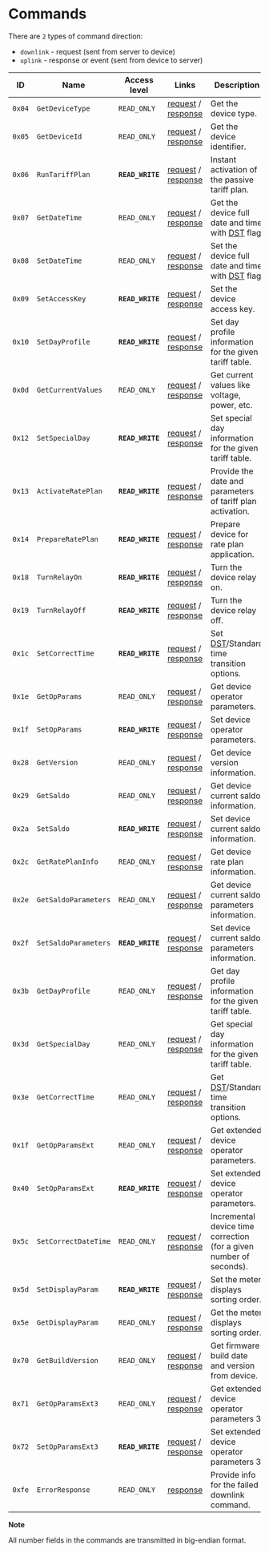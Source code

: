# Commands

There are `2` types of command direction:

- `downlink` - request (sent from server to device)
- `uplink` - response or event (sent from device to server)

| ID     | Name                 | Access level     | Links                                                                                                                         | Description                                                                                            |
| ------ | -------------------- | ---------------- | ----------------------------------------------------------------------------------------------------------------------------- | ------------------------------------------------------------------------------------------------------ |
| `0x04` | `GetDeviceType`      | `READ_ONLY`      | [request](../../mtx1/commands/GetDeviceType.md#request) / [response](../../mtx1/commands/GetDeviceType.md#response)           | Get the device type.                                                                                   |
| `0x05` | `GetDeviceId`        | `READ_ONLY`      | [request](../../mtx1/commands/GetDeviceId.md#request) / [response](../../mtx1/commands/GetDeviceId.md#response)               | Get the device identifier.                                                                             |
| `0x06` | `RunTariffPlan`      | **`READ_WRITE`** | [request](../../mtx1/commands/RunTariffPlan.md#request) / [response](../../mtx1/commands/RunTariffPlan.md#response)           | Instant activation of the passive tariff plan.                                                         |
| `0x07` | `GetDateTime`        | `READ_ONLY`      | [request](../../mtx1/commands/GetDateTime.md#request) / [response](../../mtx1/commands/GetDateTime.md#response)               | Get the device full date and time with [DST](https://en.wikipedia.org/wiki/Daylight_saving_time) flag. |
| `0x08` | `SetDateTime`        | `READ_ONLY`      | [request](../../mtx1/commands/SetDateTime.md#request) / [response](../../mtx1/commands/SetDateTime.md#response)               | Set the device full date and time with [DST](https://en.wikipedia.org/wiki/Daylight_saving_time) flag. |
| `0x09` | `SetAccessKey`       | **`READ_WRITE`** | [request](../../mtx1/commands/SetAccessKey.md#request) / [response](../../mtx1/commands/SetAccessKey.md#response)             | Set the device access key.                                                                             |
| `0x10` | `SetDayProfile`      | **`READ_WRITE`** | [request](../../mtx1/commands/SetDayProfile.md#request) / [response](../../mtx1/commands/SetDayProfile.md#response)           | Set day profile information for the given tariff table.                                                |
| `0x0d` | `GetCurrentValues`   | `READ_ONLY`      | [request](../../mtx1/commands/GetCurrentValues.md#request) / [response](./GetCurrentValues.md#response)                       | Get current values like voltage, power, etc.                                                           |
| `0x12` | `SetSpecialDay`      | **`READ_WRITE`** | [request](../../mtx1/commands/SetSpecialDay.md#request) / [response](../../mtx1/commands/SetSpecialDay.md#response)           | Set special day information for the given tariff table.                                                |
| `0x13` | `ActivateRatePlan`   | **`READ_WRITE`** | [request](../../mtx1/commands/ActivateRatePlan.md#request) / [response](../../mtx1/commands/ActivateRatePlan.md#response)     | Provide the date and parameters of tariff plan activation.                                             |
| `0x14` | `PrepareRatePlan`    | **`READ_WRITE`** | [request](../../mtx1/commands/PrepareRatePlan.md#request) / [response](../../mtx1/commands/PrepareRatePlan.md#response)       | Prepare device for rate plan application.                                                              |
| `0x18` | `TurnRelayOn`        | **`READ_WRITE`** | [request](../../mtx1/commands/TurnRelayOn.md#request) / [response](../../mtx1/commands/TurnRelayOn.md#response)               | Turn the device relay on.                                                                              |
| `0x19` | `TurnRelayOff`       | **`READ_WRITE`** | [request](../../mtx1/commands/TurnRelayOff.md#request) / [response](../../mtx1/commands/TurnRelayOff.md#response)             | Turn the device relay off.                                                                             |
| `0x1c` | `SetCorrectTime`     | **`READ_WRITE`** | [request](../../mtx1/commands/SetCorrectTime.md#request) / [response](../../mtx1/commands/SetCorrectTime.md#response)         | Set [DST](https://en.wikipedia.org/wiki/Daylight_saving_time)/Standard time transition options.        |
| `0x1e` | `GetOpParams`        | `READ_ONLY`      | [request](./GetOpParams.md#request) / [response](./GetOpParams.md#response)                                                   | Get device operator parameters.                                                                        |
| `0x1f` | `SetOpParams`        | **`READ_WRITE`** | [request](./SetOpParams.md#request) / [response](./SetOpParams.md#response)                                                   | Set device operator parameters.                                                                        |
| `0x28` | `GetVersion`         | `READ_ONLY`      | [request](../../mtx1/commands/GetVersion.md#request) / [response](../../mtx1/commands/GetVersion.md#response)                 | Get device version information.                                                                        |
| `0x29` | `GetSaldo`           | `READ_ONLY`      | [request](../../mtx1/commands/GetSaldo.md#request) / [response](../../mtx1/commands/GetSaldo.md#response)                     | Get device current saldo information.                                                                  |
| `0x2a` | `SetSaldo`           | **`READ_WRITE`** | [request](../../mtx1/commands/SetSaldo.md#request) / [response](../../mtx1/commands/SetSaldo.md#response)                     | Set device current saldo information.                                                                  |
| `0x2c` | `GetRatePlanInfo`    | `READ_ONLY`      | [request](../../mtx1/commands/GetRatePlanInfo.md#request) / [response](../../mtx1/commands/GetRatePlanInfo.md#response)       | Get device rate plan information.                                                                      |
| `0x2e` | `GetSaldoParameters` | `READ_ONLY`      | [request](../../mtx1/commands/GetSaldoParameters.md#request) / [response](../../mtx1/commands/GetSaldoParameters.md#response) | Get device current saldo parameters information.                                                       |
| `0x2f` | `SetSaldoParameters` | **`READ_WRITE`** | [request](../../mtx1/commands/SetSaldoParameters.md#request) / [response](../../mtx1/commands/SetSaldoParameters.md#response) | Set device current saldo parameters information.                                                       |
| `0x3b` | `GetDayProfile`      | `READ_ONLY`      | [request](../../mtx1/commands/GetDayProfile.md#request) / [response](../../mtx1/commands/GetDayProfile.md#response)           | Get day profile information for the given tariff table.                                                |
| `0x3d` | `GetSpecialDay`      | `READ_ONLY`      | [request](../../mtx1/commands/GetSpecialDay.md#request) / [response](../../mtx1/commands/GetSpecialDay.md#response)           | Get special day information for the given tariff table.                                                |
| `0x3e` | `GetCorrectTime`     | `READ_ONLY`      | [request](../../mtx1/commands/GetCorrectTime.md#request) / [response](../../mtx1/commands/GetCorrectTime.md#response)         | Get [DST](https://en.wikipedia.org/wiki/Daylight_saving_time)/Standard time transition options.        |
| `0x1f` | `GetOpParamsExt`     | `READ_ONLY`      | [request](./GetOpParamsExt.md#request) / [response](./GetOpParamsExt.md#response)                                             | Get extended device operator parameters.                                                               |
| `0x40` | `SetOpParamsExt`     | **`READ_WRITE`** | [request](./SetOpParamsExt.md#request) / [response](./SetOpParamsExt.md#response)                                             | Set extended device operator parameters.                                                               |
| `0x5c` | `SetCorrectDateTime` | `READ_ONLY`      | [request](../../mtx1/commands/SetCorrectDateTime.md#request) / [response](../../mtx1/commands/SetCorrectDateTime.md#response) | Incremental device time correction (for a given number of seconds).                                    |
| `0x5d` | `SetDisplayParam`    | **`READ_WRITE`** | [request](./SetDisplayParam.md#request) / [response](../../mtx1/commands/SetDisplayParam.md#response)                         | Set the meter displays sorting order.                                                                  |
| `0x5e` | `GetDisplayParam`    | `READ_ONLY`      | [request](./GetDisplayParam.md#request) / [response](./GetDisplayParam.md#response)                                           | Get the meter displays sorting order.                                                                  |
| `0x70` | `GetBuildVersion`    | `READ_ONLY`      | [request](../../mtx1/commands/GetBuildVersion.md#request) / [response](../../mtx1/commands/GetBuildVersion.md#response)       | Get firmware build date and version from device.                                                       |
| `0x71` | `GetOpParamsExt3`    | `READ_ONLY`      | [request](./GetOpParamsExt3.md#request) / [response](./GetOpParamsExt3.md#response)                                           | Get extended device operator parameters 3.                                                             |
| `0x72` | `SetOpParamsExt3`    | **`READ_WRITE`** | [request](./SetOpParamsExt3.md#request) / [response](./SetOpParamsExt3.md#response)                                           | Set extended device operator parameters 3.                                                             |
| `0xfe` | `ErrorResponse`      | `READ_ONLY`      | [response](../../mtx1/commands/ErrorResponse.md#response)                                                                     | Provide info for the failed downlink command.                                                          |


**Note**

All number fields in the commands are transmitted in big-endian format.
